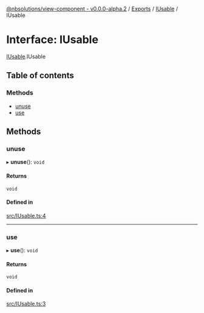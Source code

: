 [@nbsolutions/view-component - v0.0.0-alpha.2](../README.md) / [Exports](../modules.md) / [IUsable](../modules/IUsable.md) / IUsable

# Interface: IUsable

[IUsable](../modules/IUsable.md).IUsable

## Table of contents

### Methods

- [unuse](IUsable.IUsable-1.md#unuse)
- [use](IUsable.IUsable-1.md#use)

## Methods

### unuse

▸ **unuse**(): `void`

#### Returns

`void`

#### Defined in

[src/IUsable.ts:4](https://github.com/nbsolutions-ca/view-component/blob/a0db092/src/IUsable.ts#L4)

___

### use

▸ **use**(): `void`

#### Returns

`void`

#### Defined in

[src/IUsable.ts:3](https://github.com/nbsolutions-ca/view-component/blob/a0db092/src/IUsable.ts#L3)
